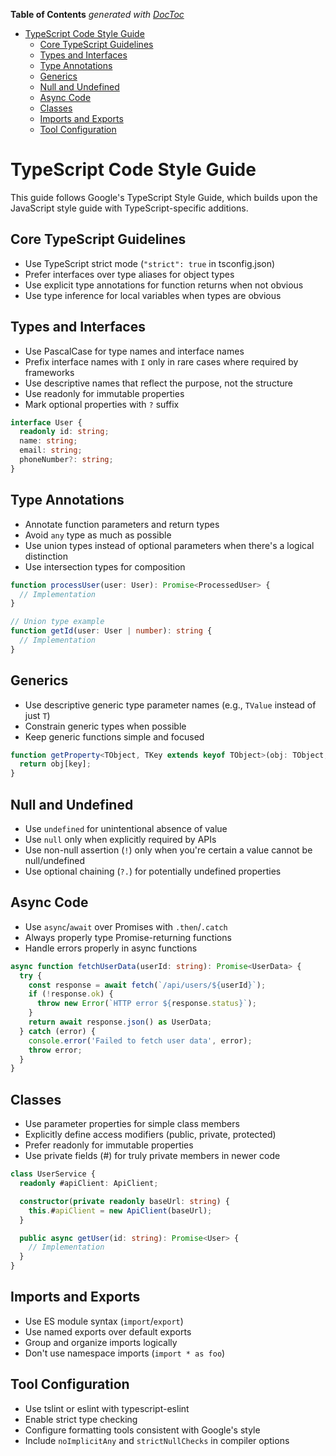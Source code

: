 <!-- START doctoc generated TOC please keep comment here to allow auto update -->
<!-- DON'T EDIT THIS SECTION, INSTEAD RE-RUN doctoc TO UPDATE -->
**Table of Contents**  *generated with [DocToc](https://github.com/thlorenz/doctoc)*

- [TypeScript Code Style Guide](#typescript-code-style-guide)
  - [Core TypeScript Guidelines](#core-typescript-guidelines)
  - [Types and Interfaces](#types-and-interfaces)
  - [Type Annotations](#type-annotations)
  - [Generics](#generics)
  - [Null and Undefined](#null-and-undefined)
  - [Async Code](#async-code)
  - [Classes](#classes)
  - [Imports and Exports](#imports-and-exports)
  - [Tool Configuration](#tool-configuration)

<!-- END doctoc generated TOC please keep comment here to allow auto update -->

# TypeScript Code Style Guide

This guide follows Google's TypeScript Style Guide, which builds upon the JavaScript style guide with TypeScript-specific additions.

## Core TypeScript Guidelines

- Use TypeScript strict mode (`"strict": true` in tsconfig.json)
- Prefer interfaces over type aliases for object types
- Use explicit type annotations for function returns when not obvious
- Use type inference for local variables when types are obvious

## Types and Interfaces

- Use PascalCase for type names and interface names
- Prefix interface names with `I` only in rare cases where required by frameworks
- Use descriptive names that reflect the purpose, not the structure
- Use readonly for immutable properties
- Mark optional properties with `?` suffix

```typescript
interface User {
  readonly id: string;
  name: string;
  email: string;
  phoneNumber?: string;
}
```

## Type Annotations

- Annotate function parameters and return types
- Avoid `any` type as much as possible
- Use union types instead of optional parameters when there's a logical distinction
- Use intersection types for composition

```typescript
function processUser(user: User): Promise<ProcessedUser> {
  // Implementation
}

// Union type example
function getId(user: User | number): string {
  // Implementation
}
```

## Generics

- Use descriptive generic type parameter names (e.g., `TValue` instead of just `T`)
- Constrain generic types when possible
- Keep generic functions simple and focused

```typescript
function getProperty<TObject, TKey extends keyof TObject>(obj: TObject, key: TKey): TObject[TKey] {
  return obj[key];
}
```

## Null and Undefined

- Use `undefined` for unintentional absence of value
- Use `null` only when explicitly required by APIs
- Use non-null assertion (`!`) only when you're certain a value cannot be null/undefined
- Use optional chaining (`?.`) for potentially undefined properties

## Async Code

- Use `async`/`await` over Promises with `.then`/`.catch`
- Always properly type Promise-returning functions
- Handle errors properly in async functions

```typescript
async function fetchUserData(userId: string): Promise<UserData> {
  try {
    const response = await fetch(`/api/users/${userId}`);
    if (!response.ok) {
      throw new Error(`HTTP error ${response.status}`);
    }
    return await response.json() as UserData;
  } catch (error) {
    console.error('Failed to fetch user data', error);
    throw error;
  }
}
```

## Classes

- Use parameter properties for simple class members
- Explicitly define access modifiers (public, private, protected)
- Prefer readonly for immutable properties
- Use private fields (#) for truly private members in newer code

```typescript
class UserService {
  readonly #apiClient: ApiClient;

  constructor(private readonly baseUrl: string) {
    this.#apiClient = new ApiClient(baseUrl);
  }

  public async getUser(id: string): Promise<User> {
    // Implementation
  }
}
```

## Imports and Exports

- Use ES module syntax (`import`/`export`)
- Use named exports over default exports
- Group and organize imports logically
- Don't use namespace imports (`import * as foo`)

## Tool Configuration

- Use tslint or eslint with typescript-eslint
- Enable strict type checking
- Configure formatting tools consistent with Google's style
- Include `noImplicitAny` and `strictNullChecks` in compiler options
